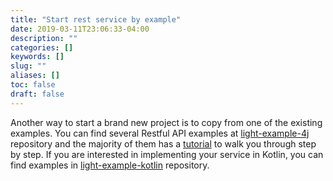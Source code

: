 ```yaml
---
title: "Start rest service by example"
date: 2019-03-11T23:06:33-04:00
description: ""
categories: []
keywords: []
slug: ""
aliases: []
toc: false
draft: false
---
```


Another way to start a brand new project is to copy from one of the existing examples. You can find several Restful API examples at [light-example-4j][] repository and the majority of them has a [tutorial][] to walk you through step by step. If you are interested in implementing your service in Kotlin, you can find examples in [light-example-kotlin][] repository. 

[light-example-4j]: https://github.com/networknt/light-example-4j/tree/master/rest
[light-example-kotlin]: https://github.com/networknt/light-example-kotlin/tree/master/openapi
[tutorial]: /tutorial/rest/
